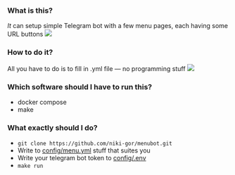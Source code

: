 <h3>What is this?</h3>
<em>It</em> can setup simple Telegram bot with a few menu pages, each having some URL buttons
<img src=https://s10.gifyu.com/images/2023-03-30-14-36-501.gif></img>

<h3>How to do it?</h3>
All you have to do is to fill in .yml file — no programming stuff
<img src=https://i.ibb.co/vJHJSNF/Screenshot-20230330-151921.png></img>

<h3>Which software should I have to run this?</h3>
<ul>
  <li>docker compose</li>
  <li>make</li>
</ul>

<h3>What exactly should I do?</h3>
<ul>
  <li><code>git clone https://github.com/niki-gor/menubot.git</code></li>
  <li>Write to <a href=https://github.com/niki-gor/menubot/blob/dev/config/menu.yml>config/menu.yml</a> stuff that suites you</li>
  <li>Write your telegram bot token to <a href=https://github.com/niki-gor/menubot/blob/dev/config/.env>config/.env</a></li>
  <li><code>make run</code></li>
</ul>
